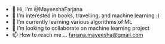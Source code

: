 - 👋 Hi, I’m @MayeeshaFarjana
- 👀 I’m interested in books, travelling, and machine learning :)
- 🌱 I’m currently learning various algorithms of ML
- 💞️ I’m looking to collaborate on machine learning project
- 📫 How to reach me ... farjana.mayeesha@gmail.com

<!---
MayeeshaFarjana/MayeeshaFarjana is a ✨ special ✨ repository because its `README.md` (this file) appears on your GitHub profile.
You can click the Preview link to take a look at your changes.
--->
